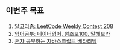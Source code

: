 ## 이번주 목표

1. [알고리즘: LeetCode Weekly Contest 208](algorithm/README.md)
2. [영어공부: 네이버영어, 왕초보100, 말해보카](english/README.md)
3. [혼자 공부하는 자바스크립트 베타리딩](beta.md)
